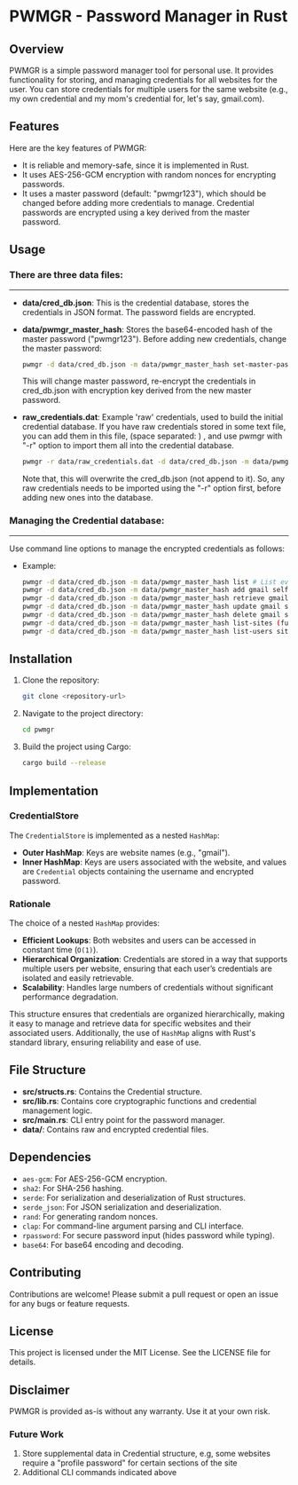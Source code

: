 # PWMGR - Password Manager in Rust

## Overview
PWMGR is a simple password manager tool for personal use. It provides functionality for storing, and managing credentials for all websites for the user. You can store credentials for multiple users for the same website (e.g., my own credential and my mom's credential for, let's say, gmail.com). 

## Features
Here are the key features of PWMGR:
   - It is reliable and memory-safe, since it is implemented in Rust. 
   - It uses AES-256-GCM encryption with random nonces for encrypting passwords.
   - It uses a master password (default: "pwmgr123"), 
     which should be changed before adding more credentials to manage. 
     Credential passwords are encrypted using a key derived from the master password.

## Usage
### There are three data files:
---------------------------
   - **data/cred_db.json**: 
     This is the credential database, stores the credentials in JSON format. 
     The password fields are encrypted.

   - **data/pwmgr_master_hash**: 
     Stores the base64-encoded hash of the master password ("pwmgr123"). 
     Before adding new credentials, change the master password:
     ```bash
     pwmgr -d data/cred_db.json -m data/pwmgr_master_hash set-master-password
     ```
     This will change master password, re-encrypt the credentials in 
     cred_db.json with encryption key derived from the new master password.

   - **raw_credentials.dat**: 
     Example 'raw' credentials, used to build the initial credential database.
     If you have raw credentials stored in some text file, you can add them in 
     this file, (space separated:<site> <user> <username> <plaintext-password>) , 
     and use pwmgr with "-r" option to import them all into the credential database.
     ```bash
     pwmgr -r data/raw_credentials.dat -d data/cred_db.json -m data/pwmgr_master_hash list
     ```
     Note that, this will overwrite the cred_db.json (not append to it). 
     So, any raw credentials needs to be imported using the "-r" option first, 
     before adding new ones into the database.

### Managing the Credential database:
---------------------------------
   Use command line options to manage the encrypted credentials as follows:
   - Example:
     ```bash
     pwmgr -d data/cred_db.json -m data/pwmgr_master_hash list # List everything
     pwmgr -d data/cred_db.json -m data/pwmgr_master_hash add gmail self me@gmail # Add a new credential
     pwmgr -d data/cred_db.json -m data/pwmgr_master_hash retrieve gmail self # Retrieve a credential
     pwmgr -d data/cred_db.json -m data/pwmgr_master_hash update gmail self me@gmail # Update password for a credential
     pwmgr -d data/cred_db.json -m data/pwmgr_master_hash delete gmail self # Delete a credential
     pwmgr -d data/cred_db.json -m data/pwmgr_master_hash list-sites (future) # List all sites
     pwmgr -d data/cred_db.json -m data/pwmgr_master_hash list-users site (future) # List all users for a site
     ```

## Installation
1. Clone the repository:
   ```bash
   git clone <repository-url>
   ```
2. Navigate to the project directory:
   ```bash
   cd pwmgr
   ```
3. Build the project using Cargo:
   ```bash
   cargo build --release
   ```

## Implementation
### CredentialStore
The `CredentialStore` is implemented as a nested `HashMap`:
- **Outer HashMap**: Keys are website names (e.g., "gmail").
- **Inner HashMap**: Keys are users associated with the website, and values are `Credential` objects containing the username and encrypted password.

### Rationale
The choice of a nested `HashMap` provides:
- **Efficient Lookups**: Both websites and users can be accessed in constant time (`O(1)`).
- **Hierarchical Organization**: Credentials are stored in a way that supports multiple users per website, ensuring that each user’s credentials are isolated and easily retrievable.
- **Scalability**: Handles large numbers of credentials without significant performance degradation.

This structure ensures that credentials are organized hierarchically, making it easy to manage and retrieve data for specific websites and their associated users. Additionally, the use of `HashMap` aligns with Rust's standard library, ensuring reliability and ease of use.

## File Structure
- **src/structs.rs**: Contains the Credential structure.
- **src/lib.rs**: Contains core cryptographic functions and credential management logic.
- **src/main.rs**: CLI entry point for the password manager.
- **data/**: Contains raw and encrypted credential files.

## Dependencies
- `aes-gcm`: For AES-256-GCM encryption.
- `sha2`: For SHA-256 hashing.
- `serde`: For serialization and deserialization of Rust structures.
- `serde_json`: For JSON serialization and deserialization.
- `rand`: For generating random nonces.
- `clap`: For command-line argument parsing and CLI interface.
- `rpassword`: For secure password input (hides password while typing).
- `base64`: For base64 encoding and decoding.

## Contributing
Contributions are welcome! Please submit a pull request or open an issue for any bugs or feature requests.

## License
This project is licensed under the MIT License. See the LICENSE file for details.

## Disclaimer
PWMGR is provided as-is without any warranty. Use it at your own risk.

### Future Work
1. Store supplemental data in Credential structure, e.g, some websites require a "profile password" for certain sections of the site
2. Additional CLI commands indicated above
